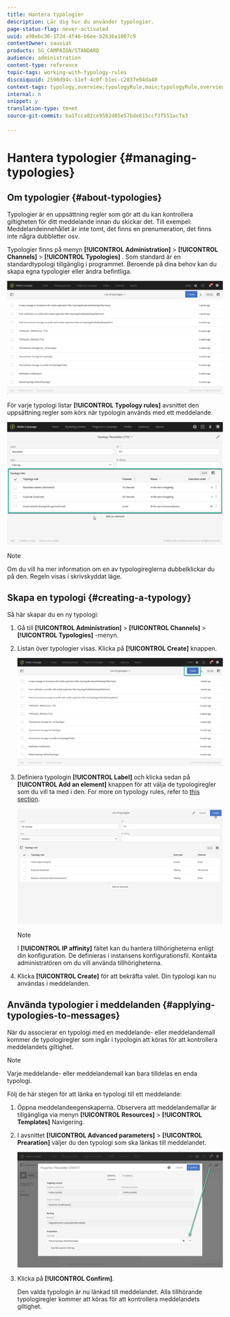 ```yaml
---
title: Hantera typologier
description: Lär dig hur du använder typologier.
page-status-flag: never-activated
uuid: a98ebc36-172d-4f46-b6ee-b2636a1007c9
contentOwner: sauviat
products: SG_CAMPAIGN/STANDARD
audience: administration
content-type: reference
topic-tags: working-with-typology-rules
discoiquuid: 2590d94c-51ef-4c0f-b1ec-c2837e94da40
context-tags: typology,overview;typologyRule,main;typologyRule,overview
internal: n
snippet: y
translation-type: tm+mt
source-git-commit: ba1fcca02ce9582d85e57bde815ccf3f551ac7a3

---
```



# Hantera typologier {#managing-typologies}

## Om typologier {#about-typologies}

Typologier är en uppsättning regler som gör att du kan kontrollera giltigheten för ditt meddelande innan du skickar det. Till exempel: Meddelandeinnehållet är inte tomt, det finns en prenumeration, det finns inte några dubbletter osv.

Typologier finns på menyn **[!UICONTROL Administration]** > **[!UICONTROL Channels]** > **[!UICONTROL Typologies]** . Som standard är en standardtypologi tillgänglig i programmet. Beroende på dina behov kan du skapa egna typologier eller ändra befintliga.

![](assets/typologies-list.png)

För varje typologi listar **[!UICONTROL Typology rules]** avsnittet den uppsättning regler som körs när typologin används med ett meddelande.

![](assets/typology_typo-rule-list.png)

>[!NOTE]
>
>Om du vill ha mer information om en av typologireglerna dubbelklickar du på den. Regeln visas i skrivskyddat läge.

## Skapa en typologi {#creating-a-typology}

Så här skapar du en ny typologi:

1. Gå till **[!UICONTROL Administration]** > **[!UICONTROL Channels]** > **[!UICONTROL Typologies]** -menyn.

1. Listan över typologier visas. Klicka på **[!UICONTROL Create]** knappen.

   ![](assets/typologies-create.png)

1. Definiera typologin **[!UICONTROL Label]** och klicka sedan på **[!UICONTROL Add an element]** knappen för att välja de typologiregler som du vill ta med i den. For more on typology rules, refer to [this section](../../sending/using/managing-typology-rules.md).

   ![](assets/typology_addrules.png)

   >[!NOTE]
   >
   >I **[!UICONTROL IP affinity]** fältet kan du hantera tillhörigheterna enligt din konfiguration. De definieras i instansens konfigurationsfil. Kontakta administratören om du vill använda tillhörigheterna.

1. Klicka **[!UICONTROL Create]** för att bekräfta valet. Din typologi kan nu användas i meddelanden.

## Använda typologier i meddelanden {#applying-typologies-to-messages}

När du associerar en typologi med en meddelande- eller meddelandemall kommer de typologiregler som ingår i typologin att köras för att kontrollera meddelandets giltighet.

>[!NOTE]
>
>Varje meddelande- eller meddelandemall kan bara tilldelas en enda typologi.

Följ de här stegen för att länka en typologi till ett meddelande:

1. Öppna meddelandeegenskaperna. Observera att meddelandemallar är tillgängliga via menyn **[!UICONTROL Resources]** > **[!UICONTROL Templates]** Navigering.

1. I avsnittet **[!UICONTROL Advanced parameters]** > **[!UICONTROL Prearation]** väljer du den typologi som ska länkas till meddelandet.

   ![](assets/typology_message.png)

1. Klicka på **[!UICONTROL Confirm]**.

   Den valda typologin är nu länkad till meddelandet. Alla tillhörande typologiregler kommer att köras för att kontrollera meddelandets giltighet.
